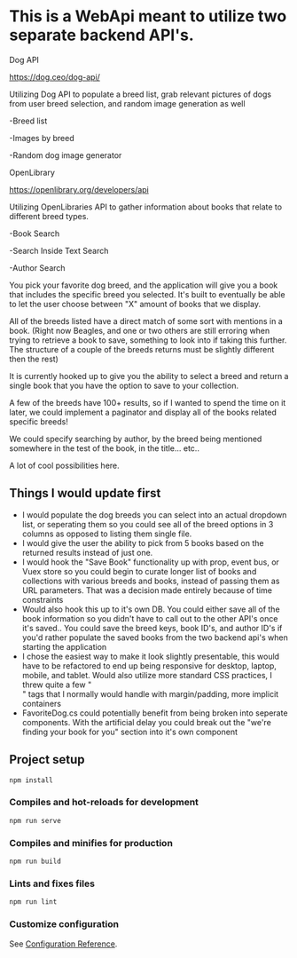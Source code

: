 # This is a WebApi meant to utilize two separate backend API's.

Dog API  

https://dog.ceo/dog-api/  

Utilizing Dog API to populate a breed list, grab relevant pictures of dogs from user breed selection, and random image generation as well

-Breed list  

-Images by breed  

-Random dog image generator  


OpenLibrary  

https://openlibrary.org/developers/api  

Utilizing OpenLibraries API to gather information about books that relate to different breed types.  

-Book Search  

-Search Inside Text Search  

-Author Search  


You pick your favorite dog breed, and the application will give you a book that includes the specific breed you selected. It's built to eventually be able to let the user choose between "X" amount of books that we display. 

All of the breeds listed have a direct match of some sort with mentions in a book. 
(Right now Beagles, and one or two others are still erroring when trying to retrieve a book to save, something to look into if taking this further. The structure of a couple of the breeds returns must be slightly different then the rest)

It is currently hooked up to give you the ability to select a breed and return a single book that you have the option to save to your collection.

A few of the breeds have 100+ results, so if I wanted to spend the time on it later, we could implement a paginator and display all of the books related specific breeds!

We could specify searching by author, by the breed being mentioned somewhere in the test of the book, in the title... etc.. 

A lot of cool possibilities here.  

## Things I would update first

- I would populate the dog breeds you can select into an actual dropdown list, or seperating them so you could see all of the breed options in 3 columns as opposed to listing them single file.
- I would give the user the ability to pick from 5 books based on the returned results instead of just one.
- I would hook the "Save Book" functionality up with prop, event bus, or Vuex store so you could begin to curate longer list of books and collections with various breeds and books, instead of passing them as URL parameters. That was a decision made entirely because of time constraints
- Would also hook this up to it's own DB. You could either save all of the book information so you didn't have to call out to the other API's once it's saved.. You could save the breed keys, book ID's, and author ID's if you'd rather populate the saved books from the two backend api's when starting the application
- I chose the easiest way to make it look slightly presentable, this would have to be refactored to end up being responsive for desktop, laptop, mobile, and tablet. Would also utilize more standard CSS practices, I threw quite a few "<br>" tags that I normally would handle with margin/padding, more implicit containers
- FavoriteDog.cs could potentially benefit from being broken into seperate components. With the artificial delay you could break out the "we're finding your book for you" section into it's own component


## Project setup
```
npm install
```

### Compiles and hot-reloads for development
```
npm run serve
```

### Compiles and minifies for production
```
npm run build
```

### Lints and fixes files
```
npm run lint
```

### Customize configuration
See [Configuration Reference](https://cli.vuejs.org/config/).
